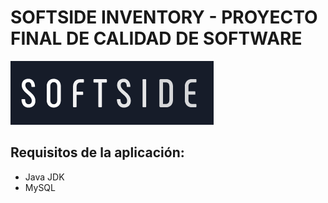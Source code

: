 # SOFTSIDE INVENTORY - PROYECTO FINAL DE CALIDAD DE SOFTWARE

![alt tag](LogoSoftside.png)

## Requisitos de la aplicación:
 - Java JDK 
 - MySQL 

